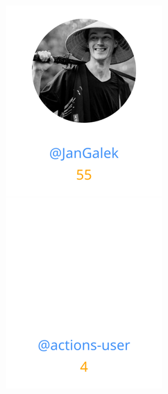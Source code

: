 
<div>
<span>
  <a href="https://github.com/JanGalek"><img src="https://raw.githubusercontent.com/gouef/github-top-languages/refs/heads/contributors-svg/.github/contributors/JanGalek.svg" alt="JanGalek" /></a>
</span>
<span>
  <a href="https://github.com/actions-user"><img src="https://raw.githubusercontent.com/gouef/github-top-languages/refs/heads/contributors-svg/.github/contributors/actions-user.svg" alt="actions-user" /></a>
</span>
</div>

